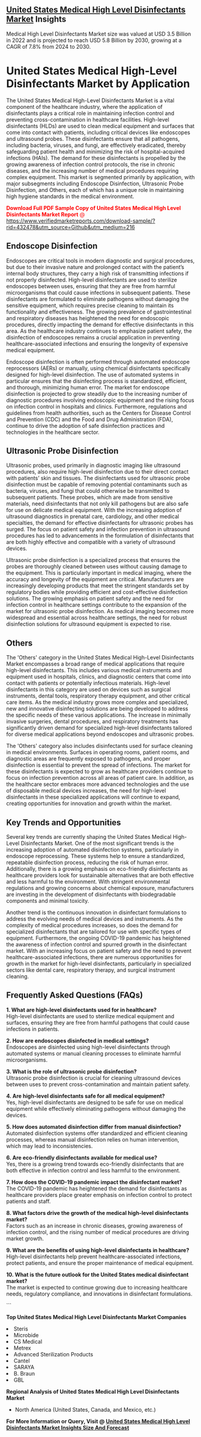 <h2><a href="https://www.verifiedmarketreports.com/download-sample/?rid=432478&amp;utm_source=Github&amp;utm_medium=216" target="_blank">United States Medical High Level Disinfectants Market</a> Insights</h2><p>Medical High Level Disinfectants Market size was valued at USD 3.5 Billion in 2022 and is projected to reach USD 5.8 Billion by 2030, growing at a CAGR of 7.8% from 2024 to 2030.</p><p><h1>United States Medical High-Level Disinfectants Market by Application</h1><p>The United States Medical High-Level Disinfectants Market is a vital component of the healthcare industry, where the application of disinfectants plays a critical role in maintaining infection control and preventing cross-contamination in healthcare facilities. High-level disinfectants (HLDs) are used to clean medical equipment and surfaces that come into contact with patients, including critical devices like endoscopes and ultrasound probes. These disinfectants ensure that all pathogens, including bacteria, viruses, and fungi, are effectively eradicated, thereby safeguarding patient health and minimizing the risk of hospital-acquired infections (HAIs). The demand for these disinfectants is propelled by the growing awareness of infection control protocols, the rise in chronic diseases, and the increasing number of medical procedures requiring complex equipment. This market is segmented primarily by application, with major subsegments including Endoscope Disinfection, Ultrasonic Probe Disinfection, and Others, each of which has a unique role in maintaining high hygiene standards in the medical environment. <p><span class=""><span style="color: #ff0000;"><strong>Download Full PDF Sample Copy of United States Medical High Level Disinfectants Market Report</strong> @ </span><a href="https://www.verifiedmarketreports.com/download-sample/?rid=432478&amp;utm_source=Github&amp;utm_medium=216" target="_blank">https://www.verifiedmarketreports.com/download-sample/?rid=432478&amp;utm_source=Github&amp;utm_medium=216</a></span></p><h2>Endoscope Disinfection</h2><p>Endoscopes are critical tools in modern diagnostic and surgical procedures, but due to their invasive nature and prolonged contact with the patient’s internal body structures, they carry a high risk of transmitting infections if not properly disinfected. High-level disinfectants are used to sterilize endoscopes between uses, ensuring that they are free from harmful microorganisms that could cause infections in subsequent patients. These disinfectants are formulated to eliminate pathogens without damaging the sensitive equipment, which requires precise cleaning to maintain its functionality and effectiveness. The growing prevalence of gastrointestinal and respiratory diseases has heightened the need for endoscopic procedures, directly impacting the demand for effective disinfectants in this area. As the healthcare industry continues to emphasize patient safety, the disinfection of endoscopes remains a crucial application in preventing healthcare-associated infections and ensuring the longevity of expensive medical equipment.</p><p>Endoscope disinfection is often performed through automated endoscope reprocessors (AERs) or manually, using chemical disinfectants specifically designed for high-level disinfection. The use of automated systems in particular ensures that the disinfecting process is standardized, efficient, and thorough, minimizing human error. The market for endoscope disinfection is projected to grow steadily due to the increasing number of diagnostic procedures involving endoscopic equipment and the rising focus on infection control in hospitals and clinics. Furthermore, regulations and guidelines from health authorities, such as the Centers for Disease Control and Prevention (CDC) and the Food and Drug Administration (FDA), continue to drive the adoption of safe disinfection practices and technologies in the healthcare sector.</p><h2>Ultrasonic Probe Disinfection</h2><p>Ultrasonic probes, used primarily in diagnostic imaging like ultrasound procedures, also require high-level disinfection due to their direct contact with patients’ skin and tissues. The disinfectants used for ultrasonic probe disinfection must be capable of removing potential contaminants such as bacteria, viruses, and fungi that could otherwise be transmitted to subsequent patients. These probes, which are made from sensitive materials, need disinfectants that not only kill pathogens but are also safe for use on delicate medical equipment. With the increasing adoption of ultrasound diagnostics in prenatal care, cardiology, and other medical specialties, the demand for effective disinfectants for ultrasonic probes has surged. The focus on patient safety and infection prevention in ultrasound procedures has led to advancements in the formulation of disinfectants that are both highly effective and compatible with a variety of ultrasound devices.</p><p>Ultrasonic probe disinfection is a specialized process that ensures the probes are thoroughly cleaned between uses without causing damage to the equipment. This is particularly important in medical imaging, where the accuracy and longevity of the equipment are critical. Manufacturers are increasingly developing products that meet the stringent standards set by regulatory bodies while providing efficient and cost-effective disinfection solutions. The growing emphasis on patient safety and the need for infection control in healthcare settings contribute to the expansion of the market for ultrasonic probe disinfection. As medical imaging becomes more widespread and essential across healthcare settings, the need for robust disinfection solutions for ultrasound equipment is expected to rise.</p><h2>Others</h2><p>The 'Others' category in the United States Medical High-Level Disinfectants Market encompasses a broad range of medical applications that require high-level disinfectants. This includes various medical instruments and equipment used in hospitals, clinics, and diagnostic centers that come into contact with patients or potentially infectious materials. High-level disinfectants in this category are used on devices such as surgical instruments, dental tools, respiratory therapy equipment, and other critical care items. As the medical industry grows more complex and specialized, new and innovative disinfecting solutions are being developed to address the specific needs of these various applications. The increase in minimally invasive surgeries, dental procedures, and respiratory treatments has significantly driven demand for specialized high-level disinfectants tailored for diverse medical applications beyond endoscopes and ultrasonic probes.</p><p>The 'Others' category also includes disinfectants used for surface cleaning in medical environments. Surfaces in operating rooms, patient rooms, and diagnostic areas are frequently exposed to pathogens, and proper disinfection is essential to prevent the spread of infections. The market for these disinfectants is expected to grow as healthcare providers continue to focus on infection prevention across all areas of patient care. In addition, as the healthcare sector embraces more advanced technologies and the use of disposable medical devices increases, the need for high-level disinfectants in these specialized applications will continue to expand, creating opportunities for innovation and growth within the market.</p><h2>Key Trends and Opportunities</h2><p>Several key trends are currently shaping the United States Medical High-Level Disinfectants Market. One of the most significant trends is the increasing adoption of automated disinfection systems, particularly in endoscope reprocessing. These systems help to ensure a standardized, repeatable disinfection process, reducing the risk of human error. Additionally, there is a growing emphasis on eco-friendly disinfectants as healthcare providers look for sustainable alternatives that are both effective and less harmful to the environment. With stringent environmental regulations and growing concerns about chemical exposure, manufacturers are investing in the development of disinfectants with biodegradable components and minimal toxicity.</p><p>Another trend is the continuous innovation in disinfectant formulations to address the evolving needs of medical devices and instruments. As the complexity of medical procedures increases, so does the demand for specialized disinfectants that are tailored for use with specific types of equipment. Furthermore, the ongoing COVID-19 pandemic has heightened the awareness of infection control and spurred growth in the disinfectant market. With an increasing focus on patient safety and the need to prevent healthcare-associated infections, there are numerous opportunities for growth in the market for high-level disinfectants, particularly in specialized sectors like dental care, respiratory therapy, and surgical instrument cleaning.</p><h2>Frequently Asked Questions (FAQs)</h2><p><b>1. What are high-level disinfectants used for in healthcare?</b><br> High-level disinfectants are used to sterilize medical equipment and surfaces, ensuring they are free from harmful pathogens that could cause infections in patients.</p><p><b>2. How are endoscopes disinfected in medical settings?</b><br> Endoscopes are disinfected using high-level disinfectants through automated systems or manual cleaning processes to eliminate harmful microorganisms.</p><p><b>3. What is the role of ultrasonic probe disinfection?</b><br> Ultrasonic probe disinfection is crucial for cleaning ultrasound devices between uses to prevent cross-contamination and maintain patient safety.</p><p><b>4. Are high-level disinfectants safe for all medical equipment?</b><br> Yes, high-level disinfectants are designed to be safe for use on medical equipment while effectively eliminating pathogens without damaging the devices.</p><p><b>5. How does automated disinfection differ from manual disinfection?</b><br> Automated disinfection systems offer standardized and efficient cleaning processes, whereas manual disinfection relies on human intervention, which may lead to inconsistencies.</p><p><b>6. Are eco-friendly disinfectants available for medical use?</b><br> Yes, there is a growing trend towards eco-friendly disinfectants that are both effective in infection control and less harmful to the environment.</p><p><b>7. How does the COVID-19 pandemic impact the disinfectant market?</b><br> The COVID-19 pandemic has heightened the demand for disinfectants as healthcare providers place greater emphasis on infection control to protect patients and staff.</p><p><b>8. What factors drive the growth of the medical high-level disinfectants market?</b><br> Factors such as an increase in chronic diseases, growing awareness of infection control, and the rising number of medical procedures are driving market growth.</p><p><b>9. What are the benefits of using high-level disinfectants in healthcare?</b><br> High-level disinfectants help prevent healthcare-associated infections, protect patients, and ensure the proper maintenance of medical equipment.</p><p><b>10. What is the future outlook for the United States medical disinfectant market?</b><br> The market is expected to continue growing due to increasing healthcare needs, regulatory compliance, and innovations in disinfectant formulations.</p>```</p><p><strong>Top United States Medical High Level Disinfectants Market Companies</strong></p><div data-test-id=""><p><li>Steris</li><li> Microbide</li><li> CS Medical</li><li> Metrex</li><li> Advanced Sterilization Products</li><li> Cantel</li><li> SARAYA</li><li> B. Braun</li><li> GBL</li></p><div><strong>Regional Analysis of&nbsp;United States Medical High Level Disinfectants Market</strong></div><ul><li dir="ltr"><p dir="ltr">North America&nbsp;(United States, Canada, and Mexico, etc.)</p></li></ul><p><strong>For More Information or Query, Visit @&nbsp;</strong><strong><a href="https://www.verifiedmarketreports.com/product/medical-high-level-disinfectants-market/?utm_source=Github&amp;utm_medium=216" target="_blank">United States Medical High Level Disinfectants Market Insights Size And Forecast</a></strong></p></div>
